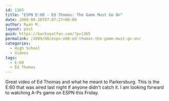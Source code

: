 ```yaml
---
id: 1365
title: "ESPN E:60 - Ed Thomas: The Game Must Go On"
date: 2009-08-26T07:07:27+00:00
author: Ryan M.
layout: post
guid: https://backseatfan.com/?p=1365
permalink: /2009/08/espn-e60-ed-thomas-the-game-must-go-on/
categories:
  - High School
  - Videos
tags:
  - E:60
  - Ed Thomas
---
```


<div class="entry">
  <p>
  </p>

  <p>
    Great video of Ed Thomas and what he meant to Parkersburg. This is the E:60 that was aired last night if anyone didn't catch it. I am looking forward to watching A-Ps game on ESPN this Friday.
  </p>
</div>
